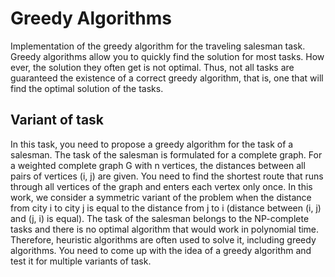 # Greedy Algorithms
Implementation of the greedy algorithm for the traveling salesman task.
Greedy algorithms allow you to quickly find the solution for most tasks. How
ever, the solution they often get is not optimal. Thus, not all tasks are 
guaranteed the existence of a correct greedy algorithm, that is, one that will 
find the optimal solution of the tasks.

## Variant of task
In this task, you need to propose a greedy algorithm for the task of a salesman.
The task of the salesman is formulated for a complete graph. For a weighted 
complete graph G with n vertices, the distances between all pairs of vertices 
(i, j) are given. You need to find the shortest route that runs through all vertices 
of the graph and enters each vertex only once.
In this work, we consider a symmetric variant of the problem when the 
distance from city i to city j is equal to the distance from j to i 
(distance between (i, j) and (j, i) is equal). The task of the salesman belongs to 
the NP-complete tasks and there is no optimal algorithm that would work in 
polynomial time. Therefore, heuristic algorithms are often used to solve it, 
including greedy algorithms.
You need to come up with the idea of ​​a greedy algorithm and test it for 
multiple variants of task.
